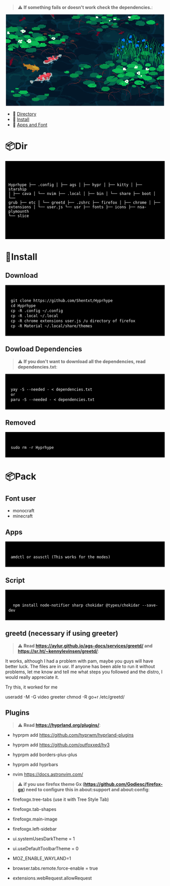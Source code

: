 > :warning: **If something fails or doesn't work check the dependencies.**: 

<p align="center">
  <picture>
    <img src="/assets/koi.gif">
  </picture>
</p>

- 🌸 [Directory](https://github.com/Shentxt/Hyprhype/tree/master#Dir)
- 🌸 [Install](https://github.com/Shentxt/Hyprhype/tree/master#Install)
- 🌸 [Apps and Font](https://github.com/Shentxt/Hyprhype/tree/master#Pack)

# 📦Dir

<div style="background-color: black; color: white; padding: 10px;">
<pre><code>

Hyprhype
├── .config
│   ├── ags
│   ├── hypr
│   ├── kitty
│   ├── starship
│   ├── cava
│   └── nvim
├── .local
│   ├── bin
│   └── share
├── boot
│   └── grub
├── etc
│   └── greetd
├── .zshrc
├── firefox
│   ├── chrome
│   ├── extensions
│   └── user.js
└── usr
    ├── fonts
    ├── icons
    ├── nsa-plymounth
    └── slice

</code></pre>
</div>

# 💾Install

## Download 

<div style="background-color: black; color: white; padding: 10px;">
<pre><code>
 git clone https://github.com/Shentxt/Hyprhype
 cd Hyprhype
 cp -R .config ~/.config 
 cp -R .local ~/.local
 cp -R chrome extensions user.js /u directory of firefox 
 cp -R Material ~/.local/share/themes
</code></pre>
</div>

## Dowload Dependencies 

> :warning: **If you don't want to download all the dependencies, read dependencies.txt**:

<div style="background-color: black; color: white; padding: 10px;">
<pre><code>
 yay -S --needed - < dependencies.txt
 or 
 paru -S --needed - < dependencies.txt
</code></pre>
</div>

## Removed 

<div style="background-color: black; color: white; padding: 10px;">
<pre><code>
 sudo rm -r Hyprhype
</code></pre>
</div>

# 📦Pack

## Font user 

- monocraft
- minecraft

## Apps 

<div style="background-color: black; color: white; padding: 10px;">
<pre><code>
 amdctl or asusctl (This works for the modes)
</code></pre>
</div>

## Script

<div style="background-color: black; color: white; padding: 10px;">
<pre><code>
  npm install node-notifier sharp chokidar @types/chokidar --save-dev
</code></pre>
</div>

## greetd (necessary if using greeter) 

> :warning: **Read https://aylur.github.io/ags-docs/services/greetd/ and https://sr.ht/~kennylevinsen/greetd/**:

It works, although I had a problem with pam, maybe you guys will have better luck.
The files are in usr. If anyone has been able to run it without problems, let me know and tell me what steps you followed and the distro, I would really appreciate it.

Try this, it worked for me

useradd -M -G video greeter
chmod -R go+r /etc/greetd/

## Plugins 

> :warning: **Read https://hyprland.org/plugins/**: 

- hyprpm add https://github.com/hyprwm/hyprland-plugins
- hyprpm add https://github.com/outfoxxed/hy3
- hyprpm add borders-plus-plus
- hyprpm add hyprbars

- nvim https://docs.astronvim.com/

> :warning: **if you use firefox theme Gx (https://github.com/Godiesc/firefox-gx) need to configure this in about:support and about:config**: 

- firefoxgx.tree-tabs (use it with Tree Style Tab) 
- firefoxgx.tab-shapes
- firefoxgx.main-image
- firefoxgx.left-sidebar

- ui.systemUsesDarkTheme = 1
- ui.useDefaultToolbarTheme = 0
- MOZ_ENABLE_WAYLAND=1 
- browser.tabs.remote.force-enable = true
- extensions.webRequest.allowRequest
